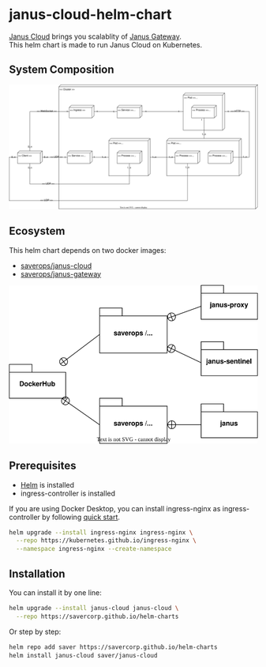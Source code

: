 # janus-cloud-helm-chart

[Janus Cloud](https://github.com/OpenSight/janus-cloud) brings you scalablity of [Janus Gateway](https://janus.conf.meetecho.com).  
This helm chart is made to run Janus Cloud on Kubernetes.

## System Composition

![deployment diagram](./deployment-diagram.svg)

## Ecosystem

This helm chart depends on two docker images:

- [saverops/janus-cloud](https://hub.docker.com/r/saverops/janus-cloud)
- [saverops/janus-gateway](https://hub.docker.com/r/saverops/janus-gateway)

![package-diagram](./package-diagram.svg)

## Prerequisites

- [Helm](https://helm.sh) is installed
- ingress-controller is installed

If you are using Docker Desktop, you can install ingress-nginx as ingress-controller by following [quick start](https://kubernetes.github.io/ingress-nginx/deploy/#quick-start).

```bash
helm upgrade --install ingress-nginx ingress-nginx \
  --repo https://kubernetes.github.io/ingress-nginx \
  --namespace ingress-nginx --create-namespace
```

## Installation

You can install it by one line:

```bash
helm upgrade --install janus-cloud janus-cloud \
  --repo https://savercorp.github.io/helm-charts
```

Or step by step:

```bash
helm repo add saver https://savercorp.github.io/helm-charts
helm install janus-cloud saver/janus-cloud
```
